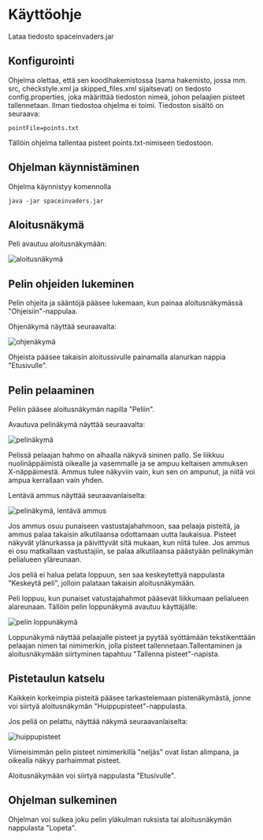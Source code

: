 # Käyttöohje

Lataa tiedosto spaceinvaders.jar

## Konfigurointi

Ohjelma olettaa, että sen koodihakemistossa (sama hakemisto, jossa mm. src, checkstyle.xml ja skipped_files.xml sijaitsevat) on tiedosto config.properties, joka määrittää tiedoston nimeä, johon pelaajien pisteet tallennetaan. Ilman tiedostoa ohjelma ei toimi. Tiedoston sisältö on seuraava:

    pointFile=points.txt
    
Tällöin ohjelma tallentaa pisteet points.txt-nimiseen tiedostoon.

## Ohjelman käynnistäminen

Ohjelma käynnistyy komennolla

    java -jar spaceinvaders.jar

## Aloitusnäkymä

Peli avautuu aloitusnäkymään:

![aloitusnäkymä](https://github.com/kastematonen/ot-harjoitustyo/blob/master/dokumentointi/kuvat/aloitusnakyma.png)

## Pelin ohjeiden lukeminen

Pelin ohjeita ja sääntöjä pääsee lukemaan, kun painaa aloitusnäkymässä "Ohjeisiin"-nappulaa.

Ohjenäkymä näyttää seuraavalta:

![ohjenäkymä](https://github.com/kastematonen/ot-harjoitustyo/blob/master/dokumentointi/kuvat/pelin_ohjeet.png)

Ohjeista pääsee takaisin aloitussivulle painamalla alanurkan nappia "Etusivulle".

## Pelin pelaaminen

Peliin pääsee aloitusnäkymän napilla "Peliin".

Avautuva pelinäkymä näyttää seuraavalta:

![pelinäkymä](https://github.com/kastematonen/ot-harjoitustyo/blob/master/dokumentointi/kuvat/peli.png)

Pelissä pelaajan hahmo on alhaalla näkyvä sininen pallo. Se liikkuu nuolinäppäimistä oikealle ja vasemmalle ja se ampuu keltaisen ammuksen X-näppäimestä. Ammus tulee näkyviin vain, kun sen on ampunut, ja niitä voi ampua kerrallaan vain yhden. 

Lentävä ammus näyttää seuraavanlaiselta:

![pelinäkymä, lentävä ammus](https://github.com/kastematonen/ot-harjoitustyo/blob/master/dokumentointi/kuvat/ammus.png)

Jos ammus osuu punaiseen vastustajahahmoon, saa pelaaja pisteitä, ja ammus palaa takaisin alkutilaansa odottamaan uutta laukaisua. Pisteet näkyvät ylänurkassa ja päivittyvät sitä mukaan, kun niitä tulee. Jos ammus ei osu matkallaan vastustajiin, se palaa alkutilaansa päästyään pelinäkymän pelialueen yläreunaan.

Jos peliä ei halua pelata loppuun, sen saa keskeytettyä nappulasta "Keskeytä peli", jolloin palataan takaisin aloitusnäkymään.

Peli loppuu, kun punaiset vatustajahahmot pääsevät liikkumaan pelialueen alareunaan. Tällöin pelin loppunäkymä avautuu käyttäjälle:

![pelin loppunäkymä](https://github.com/kastematonen/ot-harjoitustyo/blob/master/dokumentointi/kuvat/pelinLoppu.png)

Loppunäkymä näyttää pelaajalle pisteet ja pyytää syöttämään tekstikenttään pelaajan nimen tai nimimerkin, jolla pisteet tallennetaan.Tallentaminen ja aloitusnäkymään siirtyminen tapahtuu "Tallenna pisteet"-napista.

## Pistetaulun katselu

Kaikkein korkeimpia pisteitä pääsee tarkastelemaan pistenäkymästä, jonne voi siirtyä aloitusnäkymän "Huippupisteet"-nappulasta.

Jos peliä on pelattu, näyttää näkymä seuraavanlaiselta:

![huippupisteet](https://github.com/kastematonen/ot-harjoitustyo/blob/master/dokumentointi/kuvat/pistenakyma.png)

Viimeisimmän pelin pisteet nimimerkillä "neljäs" ovat listan alimpana, ja oikealla näkyy parhaimmat pisteet.

Aloitusnäkymään voi siirtyä nappulasta "Etusivulle".

## Ohjelman sulkeminen

Ohjelman voi sulkea joku pelin yläkulman ruksista tai aloitusnäkymän nappulasta "Lopeta".
